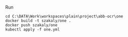 Run

    cd C:\DATA\Work\workspaces\plain\project\abb-ocr\one
    docker build -t szakaly/one .
    docker push szakaly/one
    kubectl apply -f one.yml

